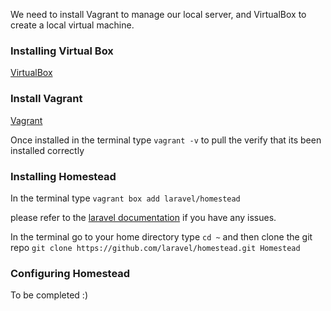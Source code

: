 We need to install Vagrant to manage our local server, and VirtualBox to create a local virtual machine.

### Installing Virtual Box

[VirtualBox](https://www.virtualbox.org)

### Install Vagrant

[Vagrant](https://www.vagrantup.com)

Once installed in the terminal type `vagrant -v` to pull the verify that its been installed correctly

### Installing Homestead

In the terminal type `vagrant box add laravel/homestead`

please refer to the [laravel documentation](http://laravel.com/docs/4.2/homestead) if you have any issues.

In the terminal go to your home directory type `cd ~` and then clone the git repo `git clone https://github.com/laravel/homestead.git Homestead`

### Configuring Homestead

To be completed :)
